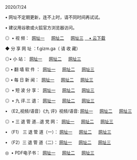<p>2020/7/24
<p>• 网址不定期更新，连不上时，请不同时间再试试。
<p>• 建议用谷歌或火狐官方浏览器访问。
<p>◎  • 视 频： 
<a href="http://dck.shirokuriwaki.com/s/" target="_blank">网址一</a> 　 
<a href="http://dsk.shirokuriwaki.com/s/" target="_blank">网址二</a> 　 
<a href="http://dok.shirokuriwaki.com/tv.html" target="_blank">网址三</a>
<a href="https://disk.yandex.ru/d/wIUK0uxc3Gk4Ng" target="_blank">　• 云下载 </a></p>
<p>◆ 分 享 网 址 ：f.gizm.ga（ 请 收 藏） </p>

<p>◎•  小 站：  
<a href="http://dck.shirokuriwaki.com/" target="_blank">网址一</a> 　 
<a href="http://dsk.shirokuriwaki.com/" target="_blank">网址二</a> 　 
<a href="http://dok.shirokuriwaki.com/k/" target="_blank">网址三</a></p><p>

<p>◎  • 翻 墙 软 件 ：  
<a href="http://dck.shirokuriwaki.com/ff/" target="_blank">网址一</a> 　 
<a href="http://dsk.shirokuriwaki.com/s/read/a1_nd.html" target="_blank">网址二</a> 　 
<a href="http://dok.shirokuriwaki.com/ff/index.html" target="_blank">网址三</a></p>
<p>◎  • 每 日 新 闻：  
<a href="http://dck.shirokuriwaki.com/day/" target="_blank">网址一</a> 　 
<a href="http://dsk.shirokuriwaki.com/day/" target="_blank">网址二</a> 　 
<a href="http://dok.shirokuriwaki.com/day/index.html" target="_blank">网址三</a></p>
<p>◎   • 短 波 分 享：  
<a href="http://dck.shirokuriwaki.com/h/" target="_blank">网址一</a> 　 
<a href="http://dsk.shirokuriwaki.com/h/" target="_blank">网址二</a> 　 
<a href="http://dok.shirokuriwaki.com/h/index.html" target="_blank">网址三</a></p>
<p>◎   • 九 评.三 退：  
<a href="http://dck.shirokuriwaki.com/t/" target="_blank">网址一</a> 　 
<a href="http://dsk.shirokuriwaki.com/v2/index.html" target="_blank">网址二</a> 　 
<a href="http://dok.shirokuriwaki.com/tt/index.html" target="_blank">网址三</a> 　</p>
<p>  • （E2_视频/语音）《九 评》视频/语音: 
<a href="http://dck.shirokuriwaki.com/7738.html" target="_blank">网址一</a> 　 
<a href="http://dsk.shirokuriwaki.com/7614.html" target="_blank">网址二</a> 　 
<a href="http://dok.shirokuriwaki.com/7633.html" target="_blank">网址三</a></p>
<p>◎   • 三 退 管 道...退 党 网：  
<a href="http://dck.shirokuriwaki.com/go/td1.html" target="_blank">网址一</a> 　 
<a href="http://dsk.shirokuriwaki.com/go/td2.html" target="_blank">网址二</a> 　 
<a href="http://dok.shirokuriwaki.com/go/td3.html" target="_blank">网址三</a></p>
<p>  • （F1） 三 退 管 道（一）： 
<a href="http://dck.shirokuriwaki.com/dd/" target="_blank">网址一</a> 　 
<a href="http://dsk.shirokuriwaki.com/s/read/a1_tdx.html" target="_blank">网址二</a> 　 
<a href="http://dok.shirokuriwaki.com/dd/" target="_blank">网址三</a></p>
<p>  • （F2）三 退 管 道（二）： 
<a href="http://dsk.shirokuriwaki.com/d/" target="_blank">网址一</a> 　 
<a href="http://dck.shirokuriwaki.com/d/index.html" target="_blank">网址二</a> 　 
<a href="http://dok.shirokuriwaki.com/d/" target="_blank">网址三</a></p>
<p>◎   • PDF电子书：  
<a href="http://dck.shirokuriwaki.com/p/" target="_blank">网址一</a> 　 
<a href="http://dsk.shirokuriwaki.com/p/index.html" target="_blank">网址二</a> 　 
<a href="http://dok.shirokuriwaki.com/p/" target="_blank">网址三</a></p>
